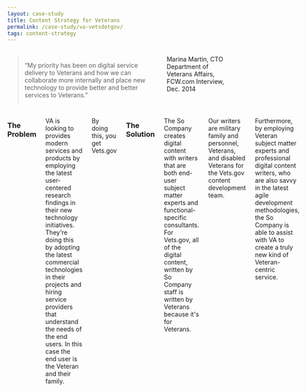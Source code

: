 ```yaml
---
layout: case-study
title: Content Strategy for Veterans
permalink: /case-study/va-vetsdotgov/
tags: content-strategy
---
```


<div class="row">
<div class="small-12 medium-9 medium-centered columns" markdown="1">

> “My priority has been on digital service delivery to Veterans and how we can collaborate more internally and place new technology to provide better and better services to Veterans.”

Marina Martin, CTO Department of Veterans Affairs, FCW.com Interview, Dec. 2014

</div>
</div>

<div class="row">
<div class="small-12 medium-9 columns" markdown="1">

### The Problem
VA is looking to provides modern services and products by employing the latest user-centered research findings in their new technology initiatives. They're doing this by adopting the latest commercial technologies in their projects and hiring service providers that understand the needs of the end users. In this case the end user is the Veteran and their family.

By doing this, you get Vets.gov

### The Solution

The So Company creates digital content with writers that are both end-user subject matter experts and functional-specific consultants. For Vets.gov, all of the digital content, written by So Company staff is written by Veterans because it's for Veterans.

Our writers are military family and personnel, Veterans, and disabled Veterans for the Vets.gov content development team.

Furthermore, by employing Veteran subject matter experts and professional digital content writers, who are also savvy in the latest agile development methodologies, the So Company is able to assist with VA to create a truly new kind of Veteran-centric service.

</div>
</div>
